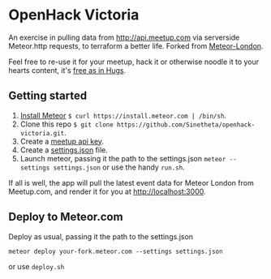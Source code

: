 OpenHack Victoria
=================

An exercise in pulling data from http://api.meetup.com via serverside Meteor.http requests, to terraform a better life. Forked from [Meteor-London](https://github.com/olizilla/meteor-london).

Feel free to re-use it for your meetup, hack it or otherwise noodle it to your hearts content, it's [free as in Hugs](http://blog.izs.me/post/48281002063/free-as-in-hugs-licence).

Getting started
---------------

1. [Install Meteor](http://docs.meteor.com/#quickstart) `$ curl https://install.meteor.com | /bin/sh`.
2. Clone this repo `$ git clone https://github.com/Sinetheta/openhack-victoria.git`.
2. Create a [meetup api key](http://www.meetup.com/meetup_api/key/).
3. Create a [settings.json](https://github.com/Sinetheta/openhack-victoria/blob/master/example-settings.json) file.
4. Launch meteor, passing it the path to the settings.json `meteor --settings settings.json`
or use the handy `run.sh`.

If all is well, the app will pull the latest event data for Meteor London from Meetup.com, and render it for you at [http://localhost:3000](http://localhost:3000).

Deploy to Meteor.com
--------------------

Deploy as usual, passing it the path to the settings.json

```shell
meteor deploy your-fork.meteor.com --settings settings.json
```

or use `deploy.sh`
